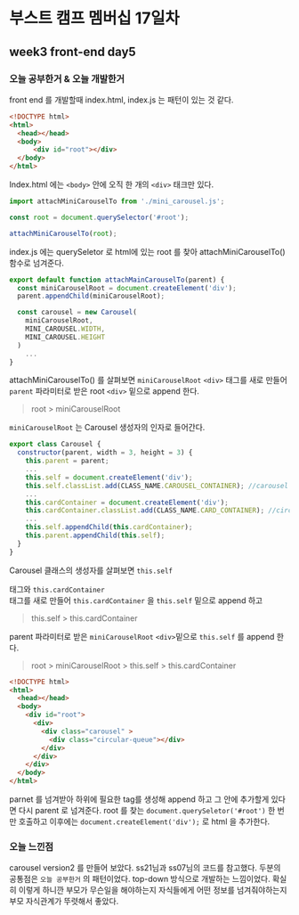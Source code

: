 # 부스트 캠프 멤버십 17일차 

## week3 front-end day5

### 오늘 공부한거 & 오늘 개발한거 

front end 를 개발할때 index.html, index.js 는 패턴이 있는 것 같다. 

```html
<!DOCTYPE html>
<html>
  <head></head>
  <body>
      <div id="root"></div>
  </body>
</html>
```

Index.html 에는 `<body>` 안에 오직 한 개의 `<div>` 태크만 있다. 

```javascript
import attachMiniCarouselTo from './mini_carousel.js';

const root = document.querySelector('#root');

attachMiniCarouselTo(root);
```

index.js 에는 querySeletor 로 html에 있는 root 를 찾아 attachMiniCarouselTo() 함수로 넘겨준다. 

```javascript
export default function attachMainCarouselTo(parent) {
  const miniCarouselRoot = document.createElement('div');
  parent.appendChild(miniCarouselRoot);

  const carousel = new Carousel(
    miniCarouselRoot,
    MINI_CAROUSEL.WIDTH,
    MINI_CAROUSEL.HEIGHT
  )
    ...
}
```

attachMiniCarouselTo() 를 살펴보면 `miniCarouselRoot` `<div>` 태그를 새로 만들어 `parent` 파라미터로 받은 root `<div>` 밑으로 append 한다.

>  root > miniCarouselRoot

 `miniCarouselRoot` 는 Carousel 생성자의 인자로 들어간다.

```javascript
export class Carousel {
  constructor(parent, width = 3, height = 3) {
    this.parent = parent;
    ...
    this.self = document.createElement('div');
    this.self.classList.add(CLASS_NAME.CAROUSEL_CONTAINER); //carousel
    ...
    this.cardContainer = document.createElement('div');
    this.cardContainer.classList.add(CLASS_NAME.CARD_CONTAINER); //circular-queue
    ...
    this.self.appendChild(this.cardContainer);
    this.parent.appendChild(this.self);
  }	
}
```

Carousel 클래스의 생성자를 살펴보면 `this.self` <div> 태그와 `this.cardContainer` <div> 태그를 새로 만들어 `this.cardContainer` 을 `this.self` 밑으로 append 하고

> this.self > this.cardContainer

 parent 파라미터로 받은 `miniCarouselRoot` `<div>`밑으로 `this.self` 를 append 한다. 

>  root > miniCarouselRoot > this.self >  this.cardContainer

```html
<!DOCTYPE html>
<html>
  <head></head>
  <body>
    <div id="root">
      <div>
        <div class="carousel" >
          <div class="circular-queue"></div>
        </div>
      </div>
    </div>
  </body>
</html>
```

parnet 를 넘겨받아 하위에 필요한 tag를 생성해 append 하고 그 안에 추가할게 있다면 다시 parent 로 넘겨준다. root 를 찾는 `document.querySeletor('#root')` 한 번만 호출하고 이후에는 `document.createElement('div');` 로 html 을 추가한다.

### 오늘 느낀점 

carousel version2 를 만들어 보았다. ss21님과 ss07님의 코드를 참고했다. 두분의 공통점은 `오늘 공부한거` 의 패턴이었다. top-down 방식으로 개발하는 느낌이었다. 확실히 이렇게 하니깐 부모가 무슨일을 해야하는지 자식들에게 어떤 정보를 넘겨줘야하는지 부모 자식관계가 뚜렷해서 좋았다. 